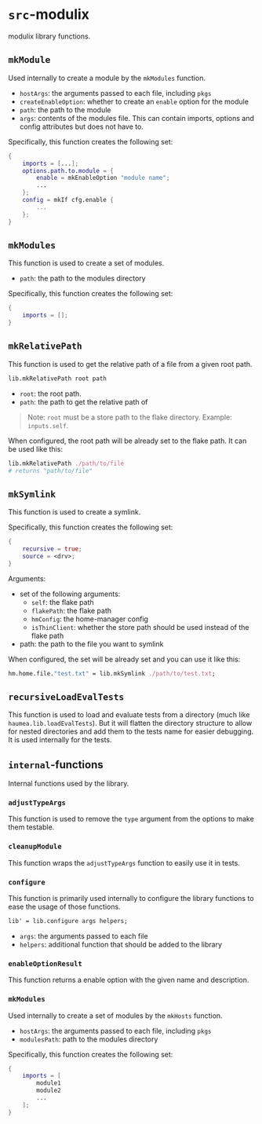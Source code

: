 # `src`-modulix

modulix library functions.

## `mkModule`

Used internally to create a module by the `mkModules` function.

- `hostArgs`: the arguments passed to each file, including `pkgs`
- `createEnableOption`: whether to create an `enable` option for the module
- `path`: the path to the module
- `args`: contents of the modules file. This can contain imports, options and config attributes but does not have to.

Specifically, this function creates the following set:

```nix
{
    imports = [...];
    options.path.to.module = {
        enable = mkEnableOption "module name";
        ...
    };
    config = mkIf cfg.enable {
        ...
    };
}
```

## `mkModules`

This function is used to create a set of modules.

- `path`: the path to the modules directory

Specifically, this function creates the following set:

```nix
{
    imports = [];
}
```

## `mkRelativePath`

This function is used to get the relative path of a file from a given root path.

```nix
lib.mkRelativePath root path
```

- `root`: the root path.
- `path`: the path to get the relative path of

> Note: `root` must be a store path to the flake directory. Example: `inputs.self`.

When configured, the root path will be already set to the flake path. It can be used like this:

```nix
lib.mkRelativePath ./path/to/file
# returns "path/to/file"
```

## `mkSymlink`

This function is used to create a symlink.

Specifically, this function creates the following set:

```nix
{
    recursive = true;
    source = <drv>;
}
```

Arguments:

- set of the following arguments:
  - `self`: the flake path
  - `flakePath`: the flake path
  - `hmConfig`: the home-manager config
  - `isThinClient`: whether the store path should be used instead of the flake path
- path: the path to the file you want to symlink

When configured, the set will be already set and you can use it like this:

```nix
hm.home.file."test.txt" = lib.mkSymlink ./path/to/test.txt;
```

## `recursiveLoadEvalTests`

This function is used to load and evaluate tests from a directory (much like `haumea.lib.loadEvalTests`). But it will flatten the directory structure to allow for nested directories and add them to the tests name for easier debugging.
It is used internally for the tests.

## `internal`-functions

Internal functions used by the library.

### `adjustTypeArgs`

This function is used to remove the `type` argument from the options to make them testable.

### `cleanupModule`

This function wraps the `adjustTypeArgs` function to easily use it in tests.

### `configure`

This function is primarily used internally to configure the library functions to ease the usage of those functions.

```nix
lib' = lib.configure args helpers;
```

- `args`: the arguments passed to each file
- `helpers`: additional function that should be added to the library

### `enableOptionResult`

This function returns a enable option with the given name and description.

### `mkModules`

Used internally to create a set of modules by the `mkHosts` function.

- `hostArgs`: the arguments passed to each file, including `pkgs`
- `modulesPath`: path to the modules directory

Specifically, this function creates the following set:

```nix
{
    imports = [
        module1
        module2
        ...
    ];
}
```
